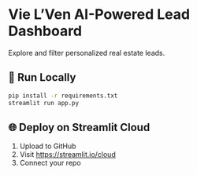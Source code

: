 # Vie L’Ven AI-Powered Lead Dashboard

Explore and filter personalized real estate leads.

## 🚀 Run Locally
```bash
pip install -r requirements.txt
streamlit run app.py
```

## 🌐 Deploy on Streamlit Cloud
1. Upload to GitHub
2. Visit https://streamlit.io/cloud
3. Connect your repo
